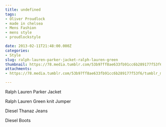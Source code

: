 ```yaml
---
title: undefined
tags:
- Oliver Proudlock
- made in chelsea
- Mens Fashion
- mens style
- proudlockstyle

date: 2013-02-11T21:48:00.000Z
categories:
- Style
slug: ralph-lauren-parker-jacket-ralph-lauren-green
thumbnail: https://78.media.tumblr.com/53b97ff8ae633fb91cc6b289177f53f6/tumblr_mi2sk1Yi991rhrm24o1_r1_1280.jpg
attachments:
- https://78.media.tumblr.com/53b97ff8ae633fb91cc6b289177f53f6/tumblr_mi2sk1Yi991rhrm24o1_r1_1280.jpg

---
```


Ralph Lauren Parker Jacket 

  Ralph Lauren Green knit Jumper 

  Diesel Thanaz Jeans 

  Diesel Boots
